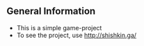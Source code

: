 ## General Information
- This is a simple game-project 
- To see the project, use http://shishkin.ga/
